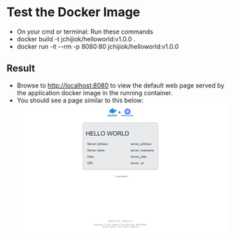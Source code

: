 # Test the Docker Image

- On your cmd or terminal: Run these commands
- docker build -t jchijiok/helloworld:v1.0.0 .
- docker run -it --rm -p 8080:80 jchijiok/helloworld:v1.0.0

## Result

- Browse to <http://localhost:8080> to view the default web page served by the application docker image in the running container.
- You should see a page similar to this below:
![Docker test image output](hello_world_image_result.png)
